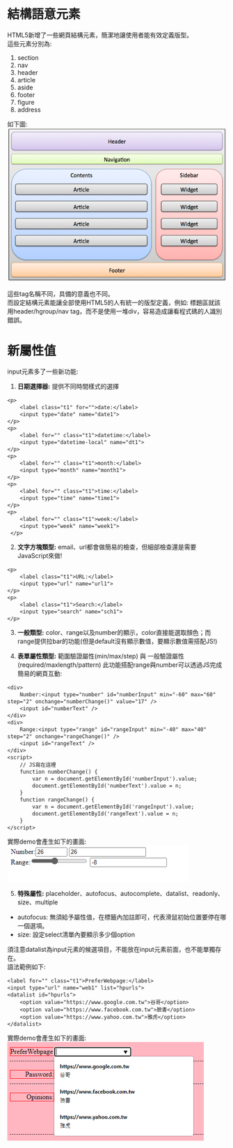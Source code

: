 # 結構語意元素
HTML5新增了一些網頁結構元素，簡潔地讓使用者能有效定義版型。  
這些元素分別為:  
1. section
2. nav
3. header
4. article
5. aside
6. footer
7. figure
8. address

如下圖:  
![iImage](https://github.com/EnasVen/HTML/blob/main/HTML_img07.png)  

這些tag名稱不同，具備的意義也不同。  
而設定結構元素能讓全部使用HTML5的人有統一的版型定義，例如: 標題區就該用header/hgroup/nav tag，而不是使用一堆div，容易造成讓看程式碼的人識別錯誤。  

# 新屬性值
input元素多了一些新功能:  
1. **日期選擇器:** 提供不同時間樣式的選擇
```
<p>
    <label class="t1" for="">date:</label>
    <input type="date" name="date1">
</p>
<p>
    <label for="" class="t1">datetime:</label>
    <input type="datetime-local" name="dt1">
</p>
<p>
    <label for="" class="t1">month:</label>
    <input type="month" name="month1">
</p>
<p>
    <label for="" class="t1">time:</label>
    <input type="time" name="time1">
</p>
<p>
    <label for="" class="t1">week:</label>
    <input type="week" name="week1">
 </p>
```
2. **文字方塊類型:** email、url都會做簡易的檢查，但細部檢查還是需要JavaScript來做!
```
<p>
    <label class="t1">URL:</label>
    <input type="url" name="url1">
</p>
<p>
    <label class="t1">Search:</label>
    <input type="search" name="sch1">
</p>
```
3. **一般類型:** color、range以及number的顯示，color直接能選取顏色；而range提供拉bar的功能(但是default沒有顯示數值，要顯示數值需搭配JS!)  

4. **表單屬性類型:** 範圍驗證屬性(min/max/step) 與 一般驗證屬性(required/maxlength/pattern)
此功能搭配range與number可以透過JS完成簡易的網頁互動:  
```
<div>
    Number:<input type="number" id="numberInput" min="-60" max="60" step="2" onchange="numberChange()" value="17" />
    <input id="numberText" />
</div>
<div>
    Range:<input type="range" id="rangeInput" min="-40" max="40" step="2" onchange="rangeChange()" />
    <input id="rangeText" />
</div>
<script>
    // JS寫在這裡
    function numberChange() {
        var n = document.getElementById('numberInput').value;
        document.getElementById('numberText').value = n;
    }
    function rangeChange() {
        var n = document.getElementById('rangeInput').value;
        document.getElementById('rangeText').value = n;
    }
</script>
```
實際demo會產生如下的畫面:  
![iImage](https://github.com/EnasVen/HTML/blob/main/HTML_img08.png)  

5. **特殊屬性:** placeholder、autofocus、autocomplete、datalist、readonly、size、multiple
  - autofocus: 無須給予屬性值，在標籤內加註即可，代表滑鼠初始位置要停在哪一個選項。
  - size: 設定select清單內要顯示多少個option

須注意datalist為input元素的候選項目，不能放在input元素前面，也不能單獨存在。  
語法範例如下:  
```
<label for="" class="t1">PreferWebpage:</label>
<input type="url" name="web1" list="hpurls">
<datalist id="hpurls">
    <option value="https://www.google.com.tw">谷哥</option>
    <option value="https://www.facebook.com.tw">臉書</option>
    <option value="https://www.yahoo.com.tw">雅虎</option>
</datalist>
```
實際demo會產生如下的畫面:  
![iImage](https://github.com/EnasVen/HTML/blob/main/HTML_img09.png)  
